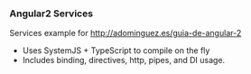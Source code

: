 ### Angular2 Services

Services example for http://adominguez.es/guia-de-angular-2

- Uses SystemJS + TypeScript to compile on the fly
- Includes binding, directives, http, pipes, and DI usage.